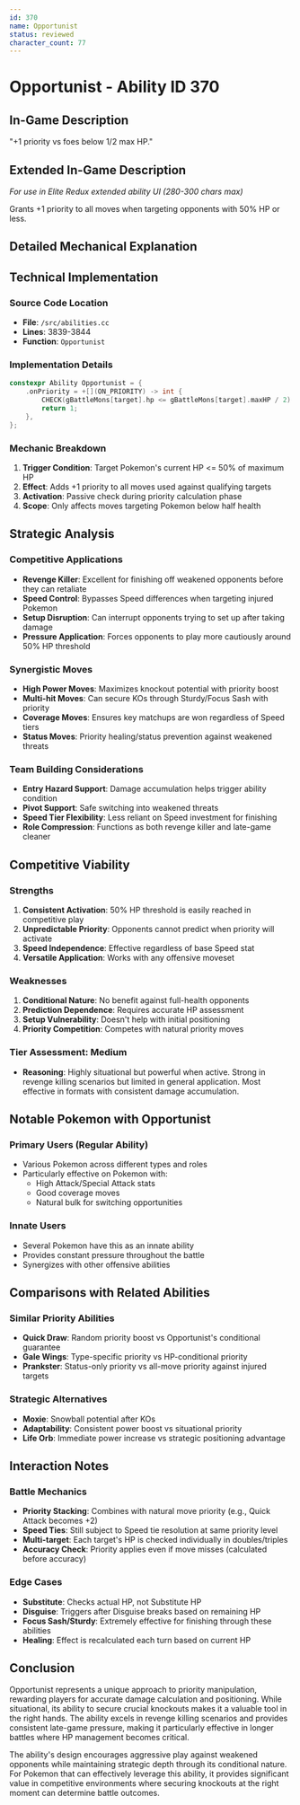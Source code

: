 ```yaml
---
id: 370
name: Opportunist
status: reviewed
character_count: 77
---
```


# Opportunist - Ability ID 370

## In-Game Description
"+1 priority vs foes below 1/2 max HP."

## Extended In-Game Description
*For use in Elite Redux extended ability UI (280-300 chars max)*

Grants +1 priority to all moves when targeting opponents with 50% HP or less. 

## Detailed Mechanical Explanation

## Technical Implementation

### Source Code Location
- **File**: `/src/abilities.cc`
- **Lines**: 3839-3844
- **Function**: `Opportunist`

### Implementation Details
```cpp
constexpr Ability Opportunist = {
    .onPriority = +[](ON_PRIORITY) -> int {
        CHECK(gBattleMons[target].hp <= gBattleMons[target].maxHP / 2)
        return 1;
    },
};
```

### Mechanic Breakdown
1. **Trigger Condition**: Target Pokemon's current HP <= 50% of maximum HP
2. **Effect**: Adds +1 priority to all moves used against qualifying targets
3. **Activation**: Passive check during priority calculation phase
4. **Scope**: Only affects moves targeting Pokemon below half health

## Strategic Analysis

### Competitive Applications
- **Revenge Killer**: Excellent for finishing off weakened opponents before they can retaliate
- **Speed Control**: Bypasses Speed differences when targeting injured Pokemon
- **Setup Disruption**: Can interrupt opponents trying to set up after taking damage
- **Pressure Application**: Forces opponents to play more cautiously around 50% HP threshold

### Synergistic Moves
- **High Power Moves**: Maximizes knockout potential with priority boost
- **Multi-hit Moves**: Can secure KOs through Sturdy/Focus Sash with priority
- **Coverage Moves**: Ensures key matchups are won regardless of Speed tiers
- **Status Moves**: Priority healing/status prevention against weakened threats

### Team Building Considerations
- **Entry Hazard Support**: Damage accumulation helps trigger ability condition
- **Pivot Support**: Safe switching into weakened threats
- **Speed Tier Flexibility**: Less reliant on Speed investment for finishing
- **Role Compression**: Functions as both revenge killer and late-game cleaner

## Competitive Viability

### Strengths
1. **Consistent Activation**: 50% HP threshold is easily reached in competitive play
2. **Unpredictable Priority**: Opponents cannot predict when priority will activate
3. **Speed Independence**: Effective regardless of base Speed stat
4. **Versatile Application**: Works with any offensive moveset

### Weaknesses
1. **Conditional Nature**: No benefit against full-health opponents
2. **Prediction Dependence**: Requires accurate HP assessment
3. **Setup Vulnerability**: Doesn't help with initial positioning
4. **Priority Competition**: Competes with natural priority moves

### Tier Assessment: Medium
- **Reasoning**: Highly situational but powerful when active. Strong in revenge killing scenarios but limited in general application. Most effective in formats with consistent damage accumulation.

## Notable Pokemon with Opportunist

### Primary Users (Regular Ability)
- Various Pokemon across different types and roles
- Particularly effective on Pokemon with:
  - High Attack/Special Attack stats
  - Good coverage moves
  - Natural bulk for switching opportunities

### Innate Users
- Several Pokemon have this as an innate ability
- Provides constant pressure throughout the battle
- Synergizes with other offensive abilities

## Comparisons with Related Abilities

### Similar Priority Abilities
- **Quick Draw**: Random priority boost vs Opportunist's conditional guarantee
- **Gale Wings**: Type-specific priority vs HP-conditional priority
- **Prankster**: Status-only priority vs all-move priority against injured targets

### Strategic Alternatives
- **Moxie**: Snowball potential after KOs
- **Adaptability**: Consistent power boost vs situational priority
- **Life Orb**: Immediate power increase vs strategic positioning advantage

## Interaction Notes

### Battle Mechanics
- **Priority Stacking**: Combines with natural move priority (e.g., Quick Attack becomes +2)
- **Speed Ties**: Still subject to Speed tie resolution at same priority level
- **Multi-target**: Each target's HP is checked individually in doubles/triples
- **Accuracy Check**: Priority applies even if move misses (calculated before accuracy)

### Edge Cases
- **Substitute**: Checks actual HP, not Substitute HP
- **Disguise**: Triggers after Disguise breaks based on remaining HP
- **Focus Sash/Sturdy**: Extremely effective for finishing through these abilities
- **Healing**: Effect is recalculated each turn based on current HP

## Conclusion

Opportunist represents a unique approach to priority manipulation, rewarding players for accurate damage calculation and positioning. While situational, its ability to secure crucial knockouts makes it a valuable tool in the right hands. The ability excels in revenge killing scenarios and provides consistent late-game pressure, making it particularly effective in longer battles where HP management becomes critical.

The ability's design encourages aggressive play against weakened opponents while maintaining strategic depth through its conditional nature. For Pokemon that can effectively leverage this ability, it provides significant value in competitive environments where securing knockouts at the right moment can determine battle outcomes.

